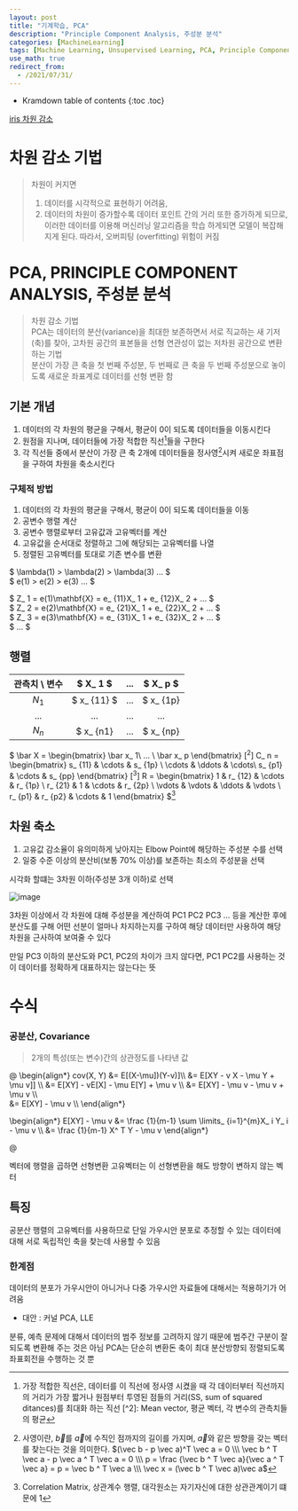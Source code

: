 ```yaml
---
layout: post
title: "기계학습, PCA"
description: "Principle Component Analysis, 주성분 분석"
categories: [MachineLearning]
tags: [Machine Learning, Unsupervised Learning, PCA, Principle Component Analysis]
use_math: true
redirect_from:
  - /2021/07/31/
---
```


* Kramdown table of contents
{:toc .toc}      


[iris 차원 감소](https://makeit.tistory.com/157)

# 차원 감소 기법

> 차원이 커지면            
> 1. 데이터를 시각적으로 표현하기 어려움,             
> 2. 데이터의 차원이 증가할수록 데이터 포인트 간의 거리 또한 증가하게 되므로, 이러한 데이터를 이용해 머신러닝 알고리즘을 학습 하게되면 모델이 복잡해지게 된다. 따라서, 오버피팅 (overfitting) 위험이 커짐


# PCA, PRINCIPLE COMPONENT ANALYSIS, 주성분 분석

> 차원 감소 기법            
> PCA는 데이터의 분산(variance)을 최대한 보존하면서 서로 직교하는 새 기저(축)를 찾아, 고차원 공간의 표본들을 선형 연관성이 없는 저차원 공간으로 변환하는 기법                
> 분산이 가장 큰 축을 첫 번째 주성분, 두 번째로 큰 축을 두 번째 주성분으로 놓이도록 새로운 좌표계로 데이터를 선형 변환 함


## 기본 개념

1. 데이터의 각 차원의 평균을 구해서, 평균이 0이 되도록 데이터들을 이동시킨다
2. 원점을 지나며, 데이터들에 가장 적합한 직선[^1]들을 구한다
3. 각 직선들 중에서 분산이 가장 큰 축 2개에 데이터들을 정사영[^0]시켜 새로운 좌표점을 구하여 차원을 축소시킨다

### 구체적 방법

1. 데이터의 각 차원의 평균을 구해서, 평균이 0이 되도록 데이터들을 이동
2. 공변수 행렬 계산
3. 공변수 행렬로부터 고유값과 고유벡터를 계산
4. 고유값을 순서대로 정렬하고 그에 해당되는 고유벡터를 나열
5. 정렬된 고유벡터를 토대로 기존 변수를 변환

$ \lambda(1) > \lambda(2) > \lambda(3) ... $       
$ e(1) > e(2) > e(3) ... $          

$ Z_ 1 = e(1)\mathbf{X} = e_ {11}X_ 1 + e_ {12}X_ 2 + ...  $        
$ Z_ 2 = e(2)\mathbf{X} = e_ {21}X_ 1 + e_ {22}X_ 2 + ...  $        
$ Z_ 3 = e(3)\mathbf{X} = e_ {31}X_ 1 + e_ {32}X_ 2 + ...  $              
$ ... $


## 행렬

| 관측치 \ 변수 | $ X_ 1 $ | ... | $ X_ p $ |
|:-------------:|:--------:|:-------:|:-------------:|
|   $N_ 1$      |   $ x_ {11} $  | ... |   $ x_ {1p}   | 
| ...           |  ...  | ... |  ...    | 
| $N_ n$        |  $ x_ {n1}  | ... |   $ x_ {np}  | 

$ 
\bar X = 
\begin{bmatrix}
\bar x_ 1\\ 
... \\ 
\bar x_ p
\end{bmatrix}
$[^2]$
C_ n = \begin{bmatrix}
s_ {11} & \cdots & s_ {1p} \\ 
\cdots & \ddots  & \cdots\\ 
s_ {p1} & \cdots & s_ {pp}
\end{bmatrix}
$[^3]$
R = \begin{bmatrix}
1 & r_ {12} & \cdots & r_ {1p} \\ 
r_ {21} & 1 & \cdots & r_ {2p} \\ 
\vdots & \vdots & \ddots & \vdots \\ 
r_ {p1} & r_ {p2} & \cdots & 1
\end{bmatrix}
$[^4]


## 차원 축소      

1. 고유값 감소율이 유의미하게 낮아지는 Elbow Point에 해당하는 주성분 수를 선택
2. 일중 수준 이상의 분산비(보통 70% 이상)를 보존하는 최소의 주성분을 선택

시각화 할떄는 3차원 이하(주성분 3개 이하)로 선택

![image](https://user-images.githubusercontent.com/32366711/127775550-8f7acb8c-9ad0-4e09-b44c-9ad7c099af6c.png)

3차원 이상에서 각 차원에 대해 주성분을 계산하여 PC1 PC2 PC3 ... 등을 계산한 후에
분산도를 구해 어떤 선분이 얼마나 차지하는지를 구하여 해당 데이터만 사용하여 해당 차원을 근사하여 보여줄 수 있다

만일 PC3 이하의 분산도와 PC1, PC2의 차이가 크지 않다면, PC1 PC2를 사용하는 것이 데이터를 정확하게 대표하지는 않는다는 뜻


# 수식



### 공분산, Covariance    

> 2개의 특성(또는 변수)간의 상관정도를 나타낸 값

@
\begin{align*}
cov(X, Y) &= E[(X-\mu])(Y-v)]\\\ 
 &= E[XY - v X - \mu Y + \mu v]] \\\ 
 &= E[XY] - vE[X] - \mu E[Y] + \mu v \\\ 
 &= E[XY] - \mu v - \mu v + \mu v \\\  
 &= E[XY] - \mu v \\\ 
\end{align*}

\begin{align*}
E[XY] - \mu v &= \frac {1}{m-1} \sum \limits_ {i=1}^{m}X_ i Y_ i - \mu v  \\\ 
 &= \frac {1}{m-1} X^ T Y - \mu v
\end{align*}

@

벡터에 행렬을 곱하면 선형변환
고유벡터는 이 선형변환을 해도 방향이 변하지 않는 벡터


## 특징

공분산 행렬의 고유벡터를 사용하므로 단일 가우시안 분포로 추정할 수 있는 데이터에 대해 서로 독립적인 축을 찾는데 사용할 수 있음


### 한계점

데이터의 분포가 가우시안이 아니거나 다중 가우시안 자료들에 대해서는 적용하기가 어려움
- 대안 : 커널 PCA, LLE

분류, 예측 문제에 대해서 데이터의 범주 정보를 고려하지 않기 때문에 범주간 구분이 잘 되도록 변환해 주는 것은 아님
PCA는 단순히 변환돈 축이 최대 분산방향되 정렬되도록 좌표회전을 수행하는 것 뿐


[^0]: 사영이란, $\vec b$를 $\vec a$에 수직인 점까지의 길이를 가지며, $\vec a$와 같은 방향을 갖는 벡터를 찾는다는 것을 의미한다. $(\vec b - p \vec a)^T \vec a = 0 \\\ \vec b ^ T \vec a - p \vec a ^ T \vec a = 0 \\\ p = \frac {\vec b ^ T \vec a}{\vec a ^ T \vec a} = p = \vec b ^ T \vec a \\\ \vec x = (\vec b ^ T \vec a)\vec a$
[^1]: 가장 적합한 직선은, 데이터를 이 직선에 정사영 시켰을 때 각 데이터부터 직선까지의 거리가 가장 짧거나 원점부터 투영된 점들의 거리(SS, sum of squared ditances)를 최대화 하는 직선     [^2]: Mean vector, 평균 벡터, 각 변수의 관측치들의 평균
[^3]: Covariance Matrix, 공분산 행렬, 대각 원소에는 원소 p개에 대한 분산, 비대각 원소에는 두 원소간의 공분산
[^4]: Correlation Matrix, 상관계수 행렬, 대각원소는 자기자신에 대한 상관관계이기 떄문에 1


